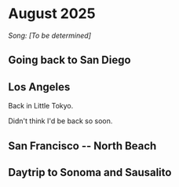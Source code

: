 # August 2025

*Song: [To be determined]*

## Going back to San Diego

## Los Angeles
Back in Little Tokyo.

Didn't think I'd be back so soon.

## San Francisco -- North Beach

## Daytrip to Sonoma and Sausalito


